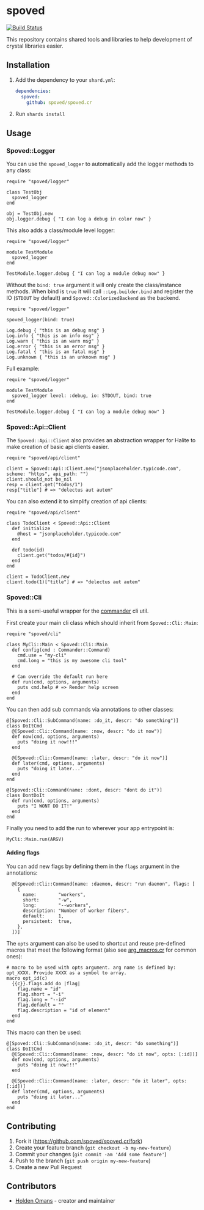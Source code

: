 # spoved

[![Build Status](https://travis-ci.com/spoved/spoved.cr.svg?branch=master)](https://travis-ci.com/spoved/spoved.cr)

This repository contains shared tools and libraries to help development of crystal libraries easier.

## Installation

1. Add the dependency to your `shard.yml`:

   ```yaml
   dependencies:
     spoved:
       github: spoved/spoved.cr
   ```

2. Run `shards install`

## Usage

### Spoved::Logger

You can use the `spoved_logger` to automatically add the logger methods to any class:

```crystal
require "spoved/logger"

class TestObj
  spoved_logger
end

obj = TestObj.new
obj.logger.debug { "I can log a debug in color now" }
```

This also adds a class/module level logger:

```crystal
require "spoved/logger"

module TestModule
  spoved_logger
end

TestModule.logger.debug { "I can log a module debug now" }
```

Without the `bind: true` argument it will only create the class/instance methods. When bind is `true` it will call `::Log.builder.bind` and register the IO (`STDOUT` by default) and `Spoved::ColorizedBackend` as the backend.

```crystal
require "spoved/logger"

spoved_logger(bind: true)

Log.debug { "this is an debug msg" }
Log.info { "this is an info msg" }
Log.warn { "this is an warn msg" }
Log.error { "this is an error msg" }
Log.fatal { "this is an fatal msg" }
Log.unknown { "this is an unknown msg" }
```

Full example:

```crystal
require "spoved/logger"

module TestModule
  spoved_logger level: :debug, io: STDOUT, bind: true
end

TestModule.logger.debug { "I can log a module debug now" }
```

### Spoved::Api::Client

The `Spoved::Api::Client` also provides an abstraction wrapper for Halite to make creation of basic api clients easier.

```crystal
require "spoved/api/client"

client = Spoved::Api::Client.new("jsonplaceholder.typicode.com", scheme: "https", api_path: "")
client.should_not be_nil
resp = client.get("todos/1")
resp["title"] # => "delectus aut autem"
```

You can also extend it to simplify creation of api clients:

```crystal
require "spoved/api/client"

class TodoClient < Spoved::Api::Client
  def initialize
    @host = "jsonplaceholder.typicode.com"
  end

  def todo(id)
    client.get("todos/#{id}")
  end
end

client = TodoClient.new
client.todo(1)["title"] # => "delectus aut autem"
```

### Spoved::Cli

This is a semi-useful wrapper for the [commander](https://github.com/mrrooijen/commander) cli util.

First create your main cli class which should inherit from `Spoved::Cli::Main`:

```crystal
require "spoved/cli"

class MyCli::Main < Spoved::Cli::Main
  def config(cmd : Commander::Command)
    cmd.use = "my-cli"
    cmd.long = "this is my awesome cli tool"
  end

  # Can override the default run here
  def run(cmd, options, arguments)
    puts cmd.help # => Render help screen
  end
end
```

You can then add sub commands via annotations to other classes:

```crystal
@[Spoved::Cli::SubCommand(name: :do_it, descr: "do something")]
class DoItCmd
  @[Spoved::Cli::Command(name: :now, descr: "do it now")]
  def now(cmd, options, arguments)
    puts "doing it now!!!"
  end

  @[Spoved::Cli::Command(name: :later, descr: "do it now")]
  def later(cmd, options, arguments)
    puts "doing it later..."
  end
end

@[Spoved::Cli::Command(name: :dont, descr: "dont do it")]
class DontDoIt
  def run(cmd, options, arguments)
    puts "I WONT DO IT!"
  end
end
```

Finally you need to add the run to wherever your app entrypoint is:

```crystal
MyCli::Main.run(ARGV)
```

#### Adding flags

You can add new flags by defining them in the `flags` argument in the annotations:

```crystal
  @[Spoved::Cli::Command(name: :daemon, descr: "run daemon", flags: [
    {
      name:        "workers",
      short:       "-w",
      long:        "--workers",
      description: "Number of worker fibers",
      default:     1,
      persistent:  true,
    },
  ])]
```

The `opts` argument can also be used to shortcut and reuse pre-defined macros that meet the following format (also see [arg_macros.cr](src/spoved/cli/arg_macros.cr) for common ones):

```crystal
# macro to be used with opts argument. arg name is defined by: opt_XXXX. Provide XXXX as a symbol to array.
macro opt_id(c)
  {{c}}.flags.add do |flag|
    flag.name = "id"
    flag.short = "-i"
    flag.long = "--id"
    flag.default = ""
    flag.description = "id of element"
  end
end
```

This macro can then be used:

```crystal
@[Spoved::Cli::SubCommand(name: :do_it, descr: "do something")]
class DoItCmd
  @[Spoved::Cli::Command(name: :now, descr: "do it now", opts: [:id])]
  def now(cmd, options, arguments)
    puts "doing it now!!!"
  end

  @[Spoved::Cli::Command(name: :later, descr: "do it later", opts: [:id])]
  def later(cmd, options, arguments)
    puts "doing it later..."
  end
end
```

## Contributing

1. Fork it (<https://github.com/spoved/spoved.cr/fork>)
2. Create your feature branch (`git checkout -b my-new-feature`)
3. Commit your changes (`git commit -am 'Add some feature'`)
4. Push to the branch (`git push origin my-new-feature`)
5. Create a new Pull Request

## Contributors

- [Holden Omans](https://github.com/kalinon) - creator and maintainer
